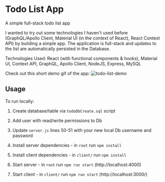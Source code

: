 # Todo List App
A simple full-stack todo list app

I wanted to try out some technologies I haven't used before (GraphQL/Apollo Client, Material UI (in the context of React), React Context API) by building a simple app. The application is full-stack and updates to the list are automatically persisted in the Database.

Technologies Used: React (with functional components & hooks), Material UI, Context API, GraphQL, Apollo Client, NodeJS, Express, MySQL

Check out this short demo gif of the app: 
![todo-list-demo](https://user-images.githubusercontent.com/26422409/124152565-a7648e00-da61-11eb-9aaa-979ea491ad0b.gif)


## Usage
To run locally: 
1. Create database/table via ```todoDbCreate.sql``` script
2. Add user with read/write permissions to Db
3. Update ```server.js``` lines 50-51 with your new local Db username and password


4. Install server dependencies - in ```root``` run ```npm install```
5. Install client dependencies - in ```client/``` run ```npm install```


7. Start server - in ```root``` run ```npm run start``` (http://localhost:4000)
8. Start client - in ```client/``` run ```npm run start``` (http://localhost:3000/)
